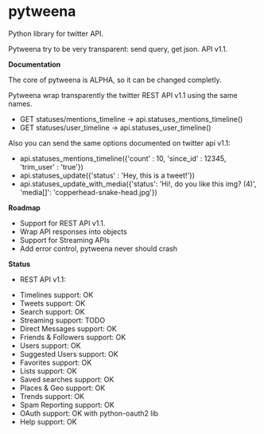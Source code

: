 pytweena
========

Python library for twitter API. 

Pytweena try to be very transparent: send query, get json. API v1.1. 


**Documentation**

The core of pytweena is ALPHA, so it can be changed completly.

Pytweena wrap transparently the twitter REST API v1.1 using the same names.
- GET statuses/mentions_timeline  ->  api.statuses_mentions_timeline()
- GET statuses/user_timeline  ->  api.statuses_user_timeline()

Also you can send the same options documented on twitter api v1.1:
- api.statuses_mentions_timeline({'count' : 10, 'since_id' : 12345, 'trim_user' : 'true'})
- api.statuses_update({'status' : 'Hey, this is a tweet!'})
- api.statuses_update_with_media({'status': 'Hi!, do you like this img? (4)', 'media[]': 'copperhead-snake-head.jpg'})


**Roadmap**
- Support for REST API v1.1.
- Wrap API responses into objects
- Support for Streaming APIs
- Add error control, pytweena never should crash

**Status**
 * REST API v1.1:
- Timelines support: OK
- Tweets support: OK 
- Search support: OK
- Streaming support: TODO
- Direct Messages support: OK
- Friends & Followers support: OK
- Users support: OK
- Suggested Users support: OK
- Favorites support: OK
- Lists support: OK
- Saved searches support: OK
- Places & Geo support: OK
- Trends support: OK
- Spam Reporting support: OK
- OAuth support: OK with python-oauth2 lib
- Help support: OK
